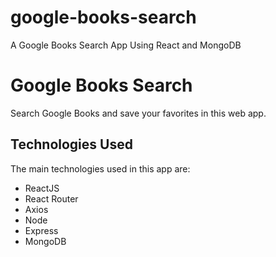 # google-books-search
A Google Books Search App Using React and MongoDB
# Google Books Search
Search Google Books and save your favorites in this web app.

## Technologies Used
The main technologies used in this app are:
- ReactJS
- React Router
- Axios
- Node
- Express
- MongoDB

